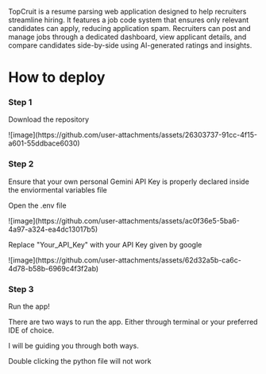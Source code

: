 TopCruit is a resume parsing web application designed to help recruiters streamline hiring.
It features a job code system that ensures only relevant candidates can apply, reducing application spam.
Recruiters can post and manage jobs through a dedicated dashboard, view applicant details, and compare candidates side-by-side using AI-generated ratings and insights.


<h1>How to deploy</h1>
<h3>Step 1</h3>
<p>Download the repository</p>
![image](https://github.com/user-attachments/assets/26303737-91cc-4f15-a601-55ddbace6030)

<h3>Step 2</h3>
<p>Ensure that your own personal Gemini API Key is properly declared inside the enviormental variables file</p>
<p>Open the .env file</p>
![image](https://github.com/user-attachments/assets/ac0f36e5-5ba6-4a97-a324-ea4dc13017b5)
<p>Replace "Your_API_Key" with your API Key given by google</p>
![image](https://github.com/user-attachments/assets/62d32a5b-ca6c-4d78-b58b-6969c4f3f2ab)

<h3>Step 3</h3>
<p>Run the app!</p>
<p>There are two ways to run the app. Either through terminal or your preferred IDE of choice.</p>
<p>I will be guiding you through both ways.</p>
<p>Double clicking the python file will not <stong>work</stong></p>

